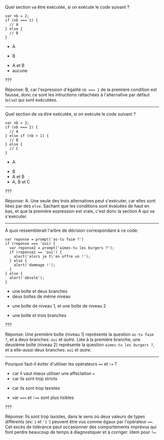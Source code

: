 Quel section va être exécutée, si on exécute le code suivant ?

```
var nb = 2;
if (nb === 1) {
  // A
} else {
  // B
}
```

- A
* B
- A et B
- aucune 

???

Réponse: B, car l'expression d'égalité `nb === 1` de la premiere condition est fausse,
donc ce sont les intructions rattachées à l'alternative par défaut (`else`) qui sont exécutées.

---

Quel section de va être exécutée, si on exécute le code suivant ?

```
var nb = 2;
if (nb === 2) {
  // A
} else if (nb > 1) {
  // B
} else {
  // C
}
```

* A
- B
- A et B
- A, B et C

???

Réponse: A. Une seule des trois alternatives peut s'exécuter, car elles sont liées par des `else`.
Sachant que les conditions sont évaluées de haut en bas, et que la première expression est vraie,
c'est donc la section A qui va s'exécuter.

---

À quoi ressemblerait l'arbre de décision correspondant à ce code:

```
var reponse = prompt('as-tu faim ?')
if (reponse === 'oui) {
  var reponse2 = prompt('aimes-tu les burgers ?');
  if (reponse2 == 'oui') {
    alert('alors je t\'en offre un !');
  } else {
    alert('dommage !');
  }
} else {
  alert('désolé');
}
```

- une boîte et deux branches
- deux boîtes de même niveau
* une boîte de niveau 1, et une boîte de niveau 2
- une boîte et trois branches

???

Réponse: Une première boîte (niveau 1) représente la question `as-tu faim ?`, et a deux branches: `oui` et *autre*.
Liée à la première branche, une deuxième boîte (niveau 2) représente la question `aimes-tu les burgers ?`, et
a elle-aussi deux branches: `oui` et *autre*.

---

Pourquoi faut-il éviter d'utiliser les opérateurs `==` et `!=` ?

- car il vaut mieux utiliser une affectation `=`
- car ils sont trop stricts
* car ils sont trop laxistes
- var `===` et `!==` sont plus lisibles

???

Réponse: Ils sont trop laxistes, dans le sens où deux valeurs de types différents (ex: `1` et `'1'`) peuvent
être vus comme égaux par l'opérateur `==`. Cet excès de tolérance peut occasionner des comportements imprévus
qui font perdre beaucoup de temps à diagnostiquer et à corriger. Idem pour `!=`.
